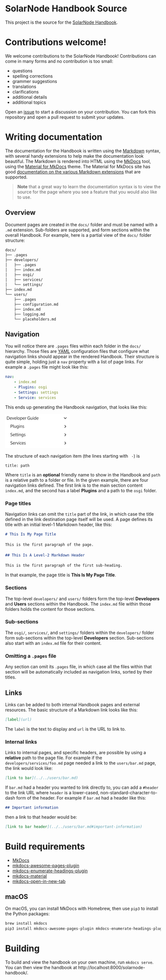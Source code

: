 # SolarNode Handbook Source

This project is the source for the [SolarNode Handbook](https://solarnetwork.github.io/solarnode-handbook/).

# Contributions welcome!

We welcome contributions to the SolarNode Handbook! Contributions can come in many forms and no
contribution is too small:

 * questions
 * spelling corrections
 * grammer suggestions
 * translations
 * clarifications
 * additional details
 * additional topics

Open an [issue](https://github.com/SolarNetwork/solarnode-handbook/issues) to start a discussion
on your contribution. You can fork this repository and open a pull request to submit your updates.

# Writing documentation

The documentation for the Handbook is written using the [Markdown][md] syntax, with several handy
extensions to help make the documentation look beautiful. The Markdown is rendered into HTML using
the [MkDocs][mkdocs] tool, using the [Material for MkDocs][mkdocs-material] theme. The Material for
MkDocs site has good [documentation on the various Markdown
extensions](https://squidfunk.github.io/mkdocs-material/reference/) that are supported.

> **Note** that a great way to learn the documentation syntax is to view the source for the
> page where you see a feature that you would also like to use.

## Overview

Document pages are created in the `docs/` folder and must be named with a `.md` extension.
Sub-folders are supported, and form sections within the overall Handbook. For example, here is
a partial view of the `docs/` folder structure:

```
docs/
├── .pages
├── developers/
│   ├── .pages
│   ├── index.md
│   ├── osgi/
│   ├── services/
│   └── settings/
├── index.md
└── users/
    ├── .pages
    ├── configuration.md
    ├── index.md
    ├── logging.md
    └── placeholders.md
```

## Navigation

You will notice there are `.pages` files within each folder in the `docs/` hierarchy. Those files
are [YAML][yaml] configuration files that configure what navigation links should appear in the
rendered Handbook. Their structure is quite simple, holding just a `nav` property with a list of
page links. For example a `.pages` file might look like this:

```yaml
nav:
    - index.md
    - Plugins: osgi
    - Settings: settings
    - Service: services
```

This ends up generating the Handbook navigation, that looks like this:

<img alt="Handbook navigation screen shot" src="rsrc/nav-example.png" width="208">

The structure of each navigation item (the lines starting with `  - `) is

```
title: path
```

Where `title` is an **optional** friendly name to show in the Handbook and `path` is a relative path
to a folder or file. In the given example, there are four navigation links defined. The first link
is to the main section content `index.md`, and the second has a label **Plugins** and a path to the
`osgi` folder.

### Page titles

Navigation links can omit the `title` part of the link, in which case the title defined in the link
destination page itself will be used. A page defines its title with an initial level-1 Markdown header,
like this:

```markdown
# This Is My Page Title

This is the first paragraph of the page.

## This Is A Level-2 Markdown Header

This is the first paragraph of the first sub-heading.
```

In that example, the page title is **This Is My Page Title**.

### Sections

The top-level `developers/` and `users/` folders form the top-level **Developers** and **Users** sections
within the Handbook. The `index.md` file within those folders holds the content for those sections.

### Sub-sections

The `osgi/`, `services/`, and `settings/` folders within the `developers/` folder form sub-sections
within the top-level **Developers** section. Sub-sections also start with an `index.md` file for
their content.

### Omitting a `.pages` file

Any section can omit its `.pages` file, in which case all the files within that section will be
automatically included as navigation links, sorted by their titles.

## Links

Links can be added to both internal Handbook pages and external resources. The basic structure
of a Markdown link looks like this:

```markdown
[label](url)
```

The `label` is the text to display and `url` is the URL to link to.

### Internal links

Links to internal pages, and specific headers, are possible by using a **relative** path to
the page file. For example if the `developers/services/foo.md` page needed a link to the
`users/bar.md` page, the link would look like:

```markdown
[link to bar](../../users/bar.md)
```

If `bar.md` had a header you wanted to link directly to, you can add a `#header` to the link URL
where `header` is a lower-cased, non-standard-character-to-dash form of the header. For example
if `bar.md` had a header like this:

```markdown
## Important information
```

then a link to that header would be:

```markdown
[link to bar header](../../users/bar.md#important-information)
```


# Build requirements

 * [MkDocs][mkdocs]
 * [mkdocs-awesome-pages-plugin](https://github.com/lukasgeiter/mkdocs-awesome-pages-plugin)
 * [mkdocs-enumerate-headings-plugin](https://github.com/timvink/mkdocs-enumerate-headings-plugin)
 * [mkdocs-material][mkdocs-material]
 * [mkdocs-open-in-new-tab](https://github.com/JakubAndrysek/mkdocs-open-in-new-tab)


## macOS

On macOS, you can install MkDocs with Homebrew, then use `pip3` to install the
Python packages:

```sh
brew install mkdocs
pip3 install mkdocs-awesome-pages-plugin mkdocs-enumerate-headings-plugin mkdocs-material mkdocs-open-in-new-tab
```

# Building

To build and view the handbook on your own machine, run `mkdocs serve`. You can then view
the handbook at http://localhost:8000/solarnode-handbook/.

[md]: https://en.wikipedia.org/wiki/Markdown
[mkdocs]: https://github.com/mkdocs/mkdocs/
[mkdocs-material]: https://github.com/squidfunk/mkdocs-material
[yaml]: https://en.wikipedia.org/wiki/YAML
